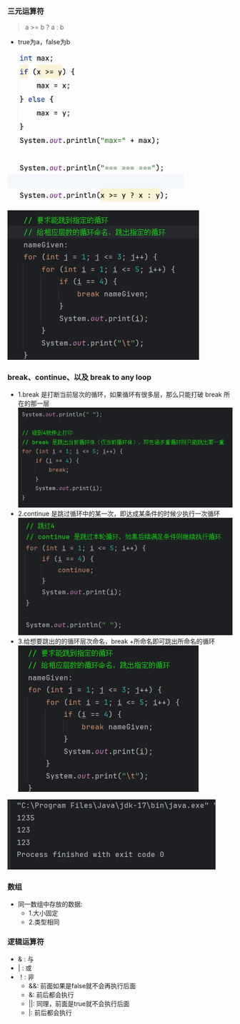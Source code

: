 ### 三元运算符
> a >= b ? a : b
- true为a，false为b

![img.png](img/sanyuanyunsuan.png)
![img.png](img/breakout.png)

### break、continue、以及 break to any loop
- 1.break 是打断当前层次的循环，如果循环有很多层，那么只能打破 break 所在的那一层
![img_1.png](img/break.png)
- 2.continue 是跳过循环中的某一次，即达成某条件的时候少执行一次循环
![img.png](img/continue.png)
- 3.给想要跳出的的循环层次命名，break +所命名即可跳出所命名的循环
![img.png](img/break_to_any_loop.png)

![img.png](img/result.png)

### 数组
- 同一数组中存放的数据:
    - 1.大小固定
    - 2.类型相同

### 逻辑运算符
- & : 与
- | : 或
- ！: 非
  - &&: 前面如果是false就不会再执行后面
  - &: 前后都会执行
  - ||: 同理，前面是true就不会执行后面
  - |: 前后都会执行